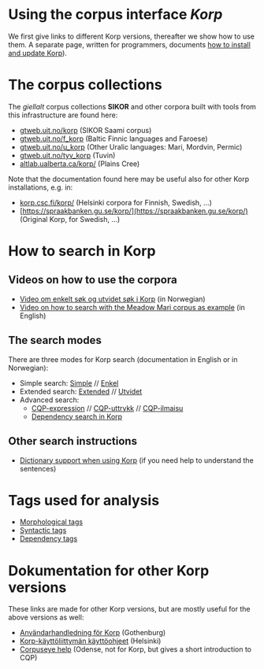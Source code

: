 # Using the corpus interface *Korp*

We first give links to different Korp versions, thereafter we show how to use them. A separate page, written for programmers, documents [how to install and update Korp](../../infra/korp/index.html)).


# The corpus collections

The *giellalt* corpus collections **SIKOR** and other corpora built with tools from this infrastructure are found here:

- [gtweb.uit.no/korp](http://gtweb.uit.no/korp) (SIKOR Saami corpus)
- [gtweb.uit.no/f_korp](http://gtweb.uit.no/f_korp) (Baltic Finnic languages and Faroese)
- [gtweb.uit.no/u_korp](http://gtweb.uit.no/u_korp) (Other Uralic languages: Mari, Mordvin, Permic)
- [gtweb.uit.no/tyv_korp](http://gtweb.uit.no/tyv_korp) (Tuvin)
- [altlab.ualberta.ca/korp/](http://altlab.ualberta.ca/korp/) (Plains Cree)

Note that the documentation found here may be useful also for other Korp installations, e.g. in:

- [korp.csc.fi/korp/](https://korp.csc.fi/korp/) (Helsinki corpora for Finnish, Swedish, ...)
- [https://spraakbanken.gu.se/korp/](https://spraakbanken.gu.se/korp/) (Original Korp, for Swedish, ...)


# How to search in Korp

## Videos on how to use the corpora
 
- [Video om enkelt søk og utvidet søk i Korp](https://www.youtube.com/watch?v=xckAozWQIR4) (in Norwegian) 
- [Video on how to search with the Meadow Mari corpus as example](https://youtu.be/4VerOZ9suXM) (in English)

## The search modes

There are three modes for Korp search (documentation in English or in Norwegian):

- Simple search: [Simple](korp-simple.md) // [Enkel](korp-enkel.md)
- Extended search: [Extended](korp-extended.md) // [Utvidet](korp-utvidet.md) 
- Advanced search: 
	- [CQP-expression](cqp.eng.html) // [CQP-uttrykk](cqp.nob.html) // [CQP-ilmaisu](https://www.kielipankki.fi/tuki/korp-edistynyt/)
	- [Dependency search in Korp](DependencySearchInKorp.html)


## Other search instructions 
- [Dictionary support when using Korp](NDS_in_Korp.md) (if you need help to understand the sentences)

# Tags used for analysis

- [Morphological tags](docu-sme-grammartags.html)
- [Syntactic tags](docu-sme-syntaxtags.html)
- [Dependency tags](docu-deptags.html)


# Dokumentation for other Korp versions
These links are made for other Korp versions, but are mostly useful for the above versions as well:

* [Användarhandledning för Korp](https://spraakbanken.gu.se/verktyg/korp/anv%C3%A4ndarhandledning) (Gothenburg)
* [Korp-käyttöliittymän käyttöohjeet](https://www.kielipankki.fi/tuki/korp/) (Helsinki)
* [Corpuseye help](https://corp.hum.sdu.dk/cqp_help.html) (Odense, not for Korp, but gives a short introduction to CQP)
